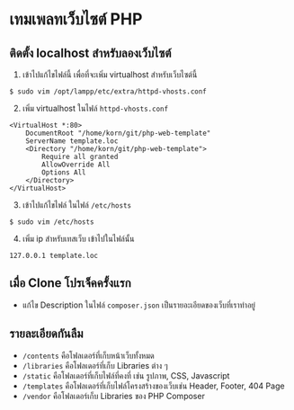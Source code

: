 # เทมเพลทเว็บไซต์ PHP

## ติดตั้ง localhost สำหรับลองเว็บไซต์

1. เข้าไปแก้ไขไฟล์นี้ เพื่อที่จะเพิ่ม virtualhost สำหรับเว็บไซต์นี้
```console
$ sudo vim /opt/lampp/etc/extra/httpd-vhosts.conf
```

2. เพิ่ม virtualhost ในไฟล์ `httpd-vhosts.conf`
```
<VirtualHost *:80>
    DocumentRoot "/home/korn/git/php-web-template"
    ServerName template.loc
    <Directory "/home/korn/git/php-web-template">
        Require all granted
        AllowOverride All
        Options All
    </Directory> 
</VirtualHost>
```

3. เข้าไปแก้ไขไฟล์ ในไฟล์ `/etc/hosts`
```console
$ sudo vim /etc/hosts
```

4. เพิ่ม ip สำหรับเทสเว็บ เข้าไปในไฟล์นั้น
```
127.0.0.1 template.loc
```

## เมื่อ Clone โปรเจ็คครั้งแรก
- แก้ไข Description ในไฟล์ `composer.json` เป็นรายอะเอียดของเว็บที่เราทำอยู่

## รายละเอียดกันลืม
- `/contents` คือโฟลเดอร์ที่เก็บหน้าเว็บทั้งหมด
- `/libraries` คือโฟลเดอร์ที่เก็บ Libraries ต่าง ๆ
- `/static` คือโฟลเดอร์ที่เก็บไฟล์ที่คงที่ เช่น รูปภาพ, CSS, Javascript
- `/templates` คือโฟลเดอร์ที่เก็บไฟล์โครงสร้างของเว็บเช่น Header, Footer, 404 Page
- `/vendor` คือโฟลเดอร์เก็บ Libraries ของ PHP Composer
